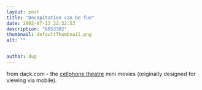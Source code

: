 ```yaml
---
layout: post
title: "Decapitation can be fun"
date: 2002-07-13 22:32:53
description: "6853302"
thumbnail: defaultThumbnail.png
alt: ""


author: dug
---
```


<p>from dack.com - the <a href="http://www.dack.com/film/cell_phone_theater.html">cellphone theatre</a> mini movies (originally designed for viewing via mobile).</p>
